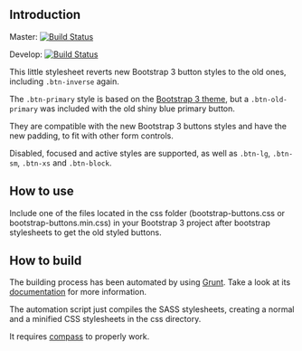 ## Introduction

Master: [![Build Status](https://travis-ci.org/acelaya/bootstrap2-styled-buttons.svg?branch=master)](https://travis-ci.org/acelaya/bootstrap2-styled-buttons)

Develop: [![Build Status](https://travis-ci.org/acelaya/bootstrap2-styled-buttons.svg?branch=develop)](https://travis-ci.org/acelaya/bootstrap2-styled-buttons)

This little stylesheet reverts new Bootstrap 3 button styles to the old ones, including `.btn-inverse` again.

The `.btn-primary` style is based on the [Bootstrap 3 theme](http://getbootstrap.com/examples/theme/), but a `.btn-old-primary` was included with the old shiny blue primary button.

They are compatible with the new Bootstrap 3 buttons styles and have the new padding, to fit with other form controls.

Disabled, focused and active styles are supported, as well as `.btn-lg`, `.btn-sm`, `.btn-xs` and `.btn-block`.

## How to use

Include one of the files located in the css folder (bootstrap-buttons.css or bootstrap-buttons.min.css) in your Bootstrap 3 project after bootstrap stylesheets to get the old styled buttons.

## How to build

The building process has been automated by using [Grunt](http://gruntjs.com/). Take a look at its [documentation](http://gruntjs.com/getting-started) for more information.

The automation script just compiles the SASS stylesheets, creating a normal and a minified CSS stylesheets in the css directory.

It requires [compass](http://compass-style.org/) to properly work.
